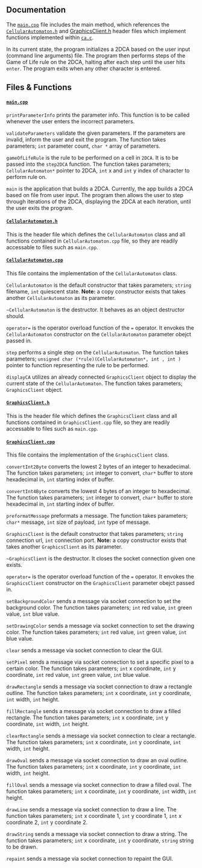 ## Documentation

The [`main.cpp`](main.cpp) file includes the main method, which references the [`CellularAutomaton.h`](CellularAutomaton.h) and [GraphicsClient.h](GraphicsClient.h) header files which implement functions implemented within [`ca.c`](ca.c).

In its current state, the program initializes a 2DCA based on the user input (command line arguments) file. The program then performs steps of the Game of Life rule on the 2DCA, halting after each step until the user hits `enter`. The program exits when any other character is entered.

## Files & Functions

#### [`main.cpp`](main.cpp)

`printParameterInfo` prints the parameter info. This function is to be called whenever the user enters the incorrect parameters.

`validateParameters` validate the given parameters. If the parameters are invalid, inform the user and exit the program. The function takes parameters; `int` parameter count, `char *` array of parameters.

`gameOfLifeRule` is the rule to be performed on a cell in `2DCA`. It is to be passed into the `step2DCA` function. The function takes parameters; `CellularAutomaton*` pointer to 2DCA, `int` x and `int` y index of character to perform rule on.

`main` is the application that builds a 2DCA. Currently, the app builds a 2DCA based on file from user input. The program then allows the user to step through iterations of the 2DCA, displaying the 2DCA at each iteration, until the user exits the program.

#### [`CellularAutomaton.h`](CellularAutomaton.h)

This is the header file which defines the `CellularAutomaton` class and all functions contained in `CellularAutomaton.cpp` file, so they are readily accessable to files such as `main.cpp`.


#### [`CellularAutomaton.cpp`](CellularAutomaton.cpp)

This file contains the implementation of the `CellularAutomaton` class.

`CellularAutomaton` is the default constructor that takes parameters; `string` filename, `int` quiescent state. **Note:** a copy constructor exists that takes another `CellularAutomaton` as its parameter.

`~CellularAutomaton` is the destructor. It behaves as an object destructor should.

`operator=` is the operator overload function of the `=` operator. It envokes the `CellularAutomaton` constructor on the `CellularAutomaton` parameter obejct passed in.

`step` performs a single step on the `CellularAutomaton`. The function takes parameters; `unsigned char (*rule)(CellularAutomaton*, int , int )` pointer to function representing the rule to be performed.

`displayCA` utilizes an already connected `GraphicsClient` object to display the current state of the `CellularAutomaton`. The function takes parameters; `GraphicsClient` object.

#### [`GraphicsClient.h`](GraphicsClient.h)

This is the header file which defines the `GraphicsClient` class and all functions contained in `GraphicsClient.cpp` file, so they are readily accessable to files such as `main.cpp`.


#### [`GraphicsClient.cpp`](GraphicsClient.cpp)

This file contains the implementation of the `GraphicsClient` class.

`convertInt2Byte` converts the lowest 2 bytes of an integer to hexadecimal. The function takes parameters; `int` integer to convert, `char*` buffer to store hexadecimal in, `int` starting index of buffer.

`convertInt4Byte` converts the lowest 4 bytes of an integer to hexadecimal. The function takes parameters; `int` integer to convert, `char*` buffer to store hexadecimal in, `int` starting index of buffer.

`preformatMessage` preformats a message. The function takes parameters; `char*` message, `int` size of payload, `int` type of message.

`GraphicsClient` is the default constructor that takes parameters; `string` connection url, `int` connection port. **Note:** a copy constructor exists that takes another `GraphicsClient` as its parameter.

`~GraphicsClient` is the destructor. It closes the socket connection given one exists.

`operator=` is the operator overload function of the `=` operator. It envokes the `GraphicsClient` constructor on the `GraphicsClient` parameter obejct passed in.

`setBackgroundColor` sends a message via socket connection to set the background color. The function takes parameters; `int` red value, `int` green value, `int` blue value.

`setDrawingColor` sends a message via socket connection to set the drawing color. The function takes parameters; `int` red value, `int` green value, `int` blue value.

`clear` sends a message via socket connection to clear the GUI.

`setPixel` sends a message via socket connection to set a specific pixel to a certain color. The function takes parameters; `int` x coordinate, `int` y coordinate, `int` red value, `int` green value, `int` blue value.

`drawRectangle` sends a message via socket connection to draw a rectangle outline. The function takes parameters; `int` x coordinate, `int` y coordinate, `int` width, `int` height.

`fillRectangle` sends a message via socket connection to draw a filled rectangle. The function takes parameters; `int` x coordinate, `int` y coordinate, `int` width, `int` height.

`clearRectangle` sends a message via socket connection to clear a rectangle. The function takes parameters; `int` x coordinate, `int` y coordinate, `int` width, `int` height.

`drawOval` sends a message via socket connection to draw an oval outline. The function takes parameters; `int` x coordinate, `int` y coordinate, `int` width, `int` height.

`fillOval` sends a message via socket connection to draw a filled oval. The function takes parameters; `int` x coordinate, `int` y coordinate, `int` width, `int` height.

`drawLine` sends a message via socket connection to draw a line. The function takes parameters; `int` x coordinate 1, `int` y coordinate 1, `int` x coordinate 2, `int` y coordinate 2.

`drawString` sends a message via socket connection to draw a string. The function takes parameters; `int` x coordinate, `int` y coordinate, `string` string to be drawn.

`repaint` sends a message via socket connection to repaint the GUI.